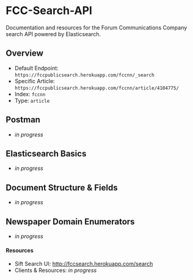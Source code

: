 # FCC-Search-API
Documentation and resources for the Forum Communications Company search API powered by Elasticsearch.

## Overview
- Default Endpoint: `https://fccpublicsearch.herokuapp.com/fccnn/_search`
- Specific Article: `https://fccpublicsearch.herokuapp.com/fccnn/article/4104775/`
- Index: `fccnn`
- Type: `article`

## Postman
- *in progress*

## Elasticsearch Basics
- *in progress*

## Document Structure & Fields
- *in progress*

## Newspaper Domain Enumerators
- *in progress*

#### Resources
- Sift Search UI: http://fccsearch.herokuapp.com/search
- Clients & Resources: *in progress*
